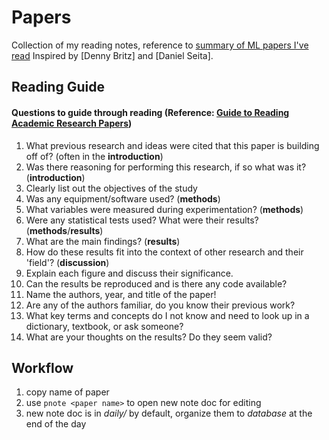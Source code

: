 # Papers

Collection of my reading notes, reference to [summary of ML papers I've read](https://github.com/kweonwooj/papers)
Inspired by [Denny Britz] and [Daniel Seita].

<!--- *********************************************************************************************************************************************** --->
## Reading Guide 

#### Questions to guide through reading (Reference: [Guide to Reading Academic Research Papers](https://towardsdatascience.com/guide-to-reading-academic-research-papers-c69c21619de6))

1. What previous research and ideas were cited that this paper is building off of? (often in the **introduction**)
2. Was there reasoning for performing this research, if so what was it? (**introduction**)
3. Clearly list out the objectives of the study
4. Was any equipment/software used? (**methods**)
5. What variables were measured during experimentation? (**methods**)
6. Were any statistical tests used? What were their results? (**methods**/**results**)
7. What are the main findings? (**results**)
8. How do these results fit into the context of other research and their 'field'? (**discussion**)
9. Explain each figure and discuss their significance.
10. Can the results be reproduced and is there any code available?
11. Name the authors, year, and title of the paper!
12. Are any of the authors familiar, do you know their previous work? 
13. What key terms and concepts do I not know and need to look up in a dictionary, textbook, or ask someone?
14. What are your thoughts on the results? Do they seem valid?


<!--- *********************************************************************************************************************************************** --->
## Workflow 

1. copy name of paper 
2. use `pnote <paper name>` to open new note doc for editing 
3. new note doc is in *daily/* by default, organize them to *database* at the end of the day 


<!--- *********************************************************************************************************************************************** --->




<!--- *********************************************************************************************************************************************** --->

[1]:https://blog.acolyer.org/about/
[2]:https://github.com/dennybritz/deeplearning-papernotes
